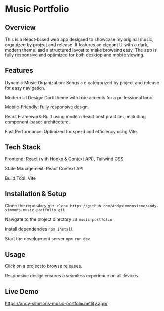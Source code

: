 # Music Portfolio

## Overview

This is a React-based web app designed to showcase my original music, organized by project and release. It features an elegant UI with a dark, modern theme, and a structured layout to make browsing easy. The app is fully responsive and optimized for both desktop and mobile viewing.

## Features

Dynamic Music Organization: Songs are categorized by project and release for easy navigation.

Modern UI Design: Dark theme with blue accents for a professional look.

Mobile-Friendly: Fully responsive design.

React Framework: Built using modern React best practices, including component-based architecture.

Fast Performance: Optimized for speed and efficiency using Vite.

## Tech Stack

Frontend: React (with Hooks & Context API), Tailwind CSS

State Management: React Context API

Build Tool: Vite

## Installation & Setup

Clone the repository
`git clone https://github.com/Andysimmonsisme/andy-simmons-music-portfolio.git`

Navigate to the project directory
`cd music-portfolio`

Install dependencies
`npm install`

Start the development server
`npm run dev`

## Usage

Click on a project to browse releases.

Responsive design ensures a seamless experience on all devices.

## Live Demo

https://andy-simmons-music-portfolio.netlify.app/
